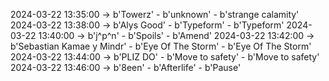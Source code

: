 2024-03-22 13:35:00 -> b'Towerz' - b'unknown' - b'strange calamity'
2024-03-22 13:38:00 -> b'Alys Good' - b'Typeform' - b'Typeform'
2024-03-22 13:40:00 -> b'j^p^n' - b'Spoils' - b'Amend'
2024-03-22 13:42:00 -> b'Sebastian Kamae y Mindr' - b'Eye Of The Storm' - b'Eye Of The Storm'
2024-03-22 13:44:00 -> b'PLIZ DO' - b'Move to safety' - b'Move to safety'
2024-03-22 13:46:00 -> b'8een' - b'Afterlife' - b'Pause'
